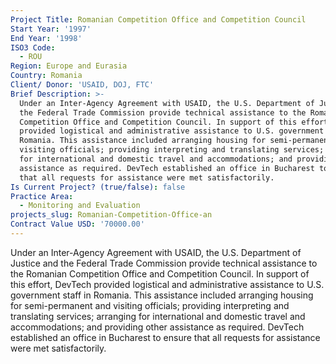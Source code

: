 ```yaml
---
Project Title: Romanian Competition Office and Competition Council
Start Year: '1997'
End Year: '1998'
ISO3 Code:
  - ROU
Region: Europe and Eurasia
Country: Romania
Client/ Donor: 'USAID, DOJ, FTC'
Brief Description: >-
  Under an Inter-Agency Agreement with USAID, the U.S. Department of Justice and
  the Federal Trade Commission provide technical assistance to the Romanian
  Competition Office and Competition Council. In support of this effort, DevTech
  provided logistical and administrative assistance to U.S. government staff in
  Romania. This assistance included arranging housing for semi-permanent and
  visiting officials; providing interpreting and translating services; arranging
  for international and domestic travel and accommodations; and providing other
  assistance as required. DevTech established an office in Bucharest to ensure
  that all requests for assistance were met satisfactorily.
Is Current Project? (true/false): false
Practice Area:
  - Monitoring and Evaluation
projects_slug: Romanian-Competition-Office-an
Contract Value USD: '70000.00'
---
```

Under an Inter-Agency Agreement with USAID, the U.S. Department of Justice and the Federal Trade Commission provide technical assistance to the Romanian Competition Office and Competition Council. In support of this effort, DevTech provided logistical and administrative assistance to U.S. government staff in Romania. This assistance included arranging housing for semi-permanent and visiting officials; providing interpreting and translating services; arranging for international and domestic travel and accommodations; and providing other assistance as required. DevTech established an office in Bucharest to ensure that all requests for assistance were met satisfactorily.